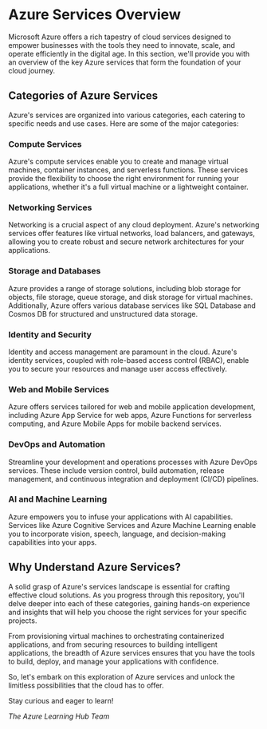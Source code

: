 # Azure Services Overview

Microsoft Azure offers a rich tapestry of cloud services designed to empower businesses with the tools they need to innovate, scale, and operate efficiently in the digital age. In this section, we'll provide you with an overview of the key Azure services that form the foundation of your cloud journey.

## Categories of Azure Services

Azure's services are organized into various categories, each catering to specific needs and use cases. Here are some of the major categories:

### Compute Services

Azure's compute services enable you to create and manage virtual machines, container instances, and serverless functions. These services provide the flexibility to choose the right environment for running your applications, whether it's a full virtual machine or a lightweight container.

### Networking Services

Networking is a crucial aspect of any cloud deployment. Azure's networking services offer features like virtual networks, load balancers, and gateways, allowing you to create robust and secure network architectures for your applications.

### Storage and Databases

Azure provides a range of storage solutions, including blob storage for objects, file storage, queue storage, and disk storage for virtual machines. Additionally, Azure offers various database services like SQL Database and Cosmos DB for structured and unstructured data storage.

### Identity and Security

Identity and access management are paramount in the cloud. Azure's identity services, coupled with role-based access control (RBAC), enable you to secure your resources and manage user access effectively.

### Web and Mobile Services

Azure offers services tailored for web and mobile application development, including Azure App Service for web apps, Azure Functions for serverless computing, and Azure Mobile Apps for mobile backend services.

### DevOps and Automation

Streamline your development and operations processes with Azure DevOps services. These include version control, build automation, release management, and continuous integration and deployment (CI/CD) pipelines.

### AI and Machine Learning

Azure empowers you to infuse your applications with AI capabilities. Services like Azure Cognitive Services and Azure Machine Learning enable you to incorporate vision, speech, language, and decision-making capabilities into your apps.

## Why Understand Azure Services?

A solid grasp of Azure's services landscape is essential for crafting effective cloud solutions. As you progress through this repository, you'll delve deeper into each of these categories, gaining hands-on experience and insights that will help you choose the right services for your specific projects.

From provisioning virtual machines to orchestrating containerized applications, and from securing resources to building intelligent applications, the breadth of Azure services ensures that you have the tools to build, deploy, and manage your applications with confidence.

So, let's embark on this exploration of Azure services and unlock the limitless possibilities that the cloud has to offer.

Stay curious and eager to learn!

_The Azure Learning Hub Team_

